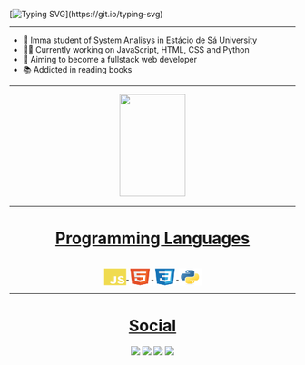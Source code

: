[![Typing SVG](https://readme-typing-svg.herokuapp.com?font=Fira+Code&size=25&pause=500&color=34DC46&center=true&width=1000&lines=Hello+there,+I'm+Tiago!)](https://git.io/typing-svg)

---

- 🏫 Imma student of System Analisys in Estácio de Sá University
- 👨‍💻 Currently working on JavaScript, HTML, CSS and Python
- 🎯 Aiming to become a fullstack web developer
- 📚 Addicted in reading books

---

<div align="center">
  <a href="https://github.com/Tiagow-san">
  <img height="180em" width="48%"  src="https://github-readme-stats.vercel.app/api?username=Tiagow-san&show_icons=true&theme=chartreuse-dark&include_all_commits=true&count_private=true"/>
<!--<img height="180em" width="48%"  src="https://github-readme-stats.vercel.app/api/top-langs/?username=Tiagow-san&layout=compact&langs_count=7&theme=chartreuse-dark"/>-->
</div>

---

<h1 align="center">Programming Languages</h1>

<div align=center>
<div style="display: inline_block"><br>
  <img align="center" alt="Tiago-Js" height="30" width="40" src="https://raw.githubusercontent.com/devicons/devicon/master/icons/javascript/javascript-plain.svg">
  <!--<img align="center" alt="Tiago-Ts" height="30" width="40" src="https://raw.githubusercontent.com/devicons/devicon/master/icons/typescript/typescript-plain.svg">-->
  <!--<img align="center" alt="Tiago-React" height="30" width="40" src="https://raw.githubusercontent.com/devicons/devicon/master/icons/react/react-original.svg">-->
  <img align="center" alt="Tiago-HTML" height="30" width="40" src="https://raw.githubusercontent.com/devicons/devicon/master/icons/html5/html5-original.svg">
  <img align="center" alt="Tiago-CSS" height="30" width="40" src="https://raw.githubusercontent.com/devicons/devicon/master/icons/css3/css3-original.svg">
  <img align="center" alt="Tiago-Python" height="30" width="40" src="https://raw.githubusercontent.com/devicons/devicon/master/icons/python/python-original.svg">
  <!--<img align="center" alt="Tiago-Csharp" height="30" width="40" src="https://raw.githubusercontent.com/devicons/devicon/master/icons/csharp/csharp-original.svg">--></div>

---

<h1 align="center">Social</h1>

<div align = center>
  <a href="https://codepen.io/tiagow-san"><img src="https://img.shields.io/badge/Codepen-000000?style=for-the-badge&logo=codepen&logoColor=white"></a>
  <a href="https://www.instagram.com/xtiagowx/" target="_blank"><img src="https://img.shields.io/badge/-Instagram-%23E4405F?style=for-the-badge&logo=instagram&logoColor=white" target="_blank"></a>
 	<a href="https://www.twitch.tv/tiagowsan" target="_blank"><img src="https://img.shields.io/badge/Twitch-9146FF?style=for-the-badge&logo=twitch&logoColor=white" target="_blank"></a>
  <a href = "mailto:tiagosanalvess@gmail.com"><img src="https://img.shields.io/badge/Gmail-D14836?style=for-the-badge&logo=gmail&logoColor=white"></a>
  <!--<a href="url do linkedin aqui" target="_blank"><img src="https://img.shields.io/badge/-LinkedIn-%230077B5?style=for-the-badge&logo=linkedin&logoColor=white" target="_blank"></a>-->
  </div>
